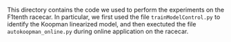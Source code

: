 This directory contains the code we used to perform the experiments on the F1tenth racecar. In particular, we first used the file ``trainModelControl.py`` to identify the Koopman linearized model, and then exectuted the file ``autokoopman_online.py`` during online application on the racecar. 